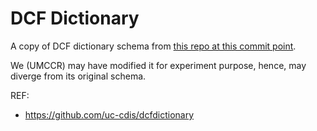 # DCF Dictionary

A copy of DCF dictionary schema from [this repo at this commit point](https://github.com/uc-cdis/dcfdictionary/tree/46928f29b3c170eb15ef6f45fea92228c1063c31/gdcdictionary/schemas).

We (UMCCR) may have modified it for experiment purpose, hence, may diverge from its original schema.

REF:
- https://github.com/uc-cdis/dcfdictionary
